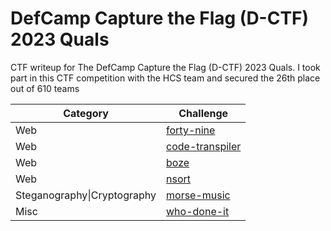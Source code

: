 # DefCamp Capture the Flag (D-CTF) 2023 Quals
CTF writeup for The DefCamp Capture the Flag (D-CTF) 2023 Quals. I took part in this CTF competition with the HCS team and secured the 26th place out of 610 teams

| Category | Challenge |
| --- | --- |
| Web | [forty-nine](/DefCamp%20Capture%20the%20Flag%20(D-CTF)%202023%20Quals/who-done-it)
| Web | [code-transpiler](/DefCamp%20Capture%20the%20Flag%20(D-CTF)%202023%20Quals/code-transpiler)
| Web | [boze](/DefCamp%20Capture%20the%20Flag%20(D-CTF)%202023%20Quals/boze)
| Web | [nsort](/DefCamp%20Capture%20the%20Flag%20(D-CTF)%202023%20Quals/nsort)
| Steganography\|Cryptography | [morse-music](/DefCamp%20Capture%20the%20Flag%20(D-CTF)%202023%20Quals/morse-music)
| Misc | [who-done-it](/DefCamp%20Capture%20the%20Flag%20(D-CTF)%202023%20Quals/who-done-it)
